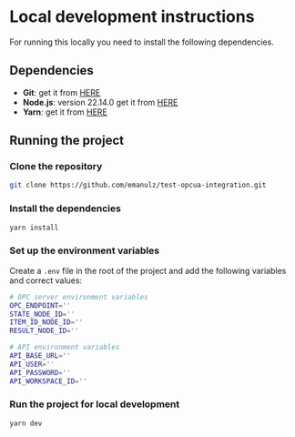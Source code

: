 # Local development instructions

For running this locally you need to install the following dependencies.

## Dependencies

- **Git**: get it from [HERE](https://git-scm.com/)
- **Node.js**: version 22.14.0 get it from [HERE](https://nodejs.org/es/download)
- **Yarn**: get it from [HERE](https://classic.yarnpkg.com/lang/en/docs/install/)

## Running the project

### Clone the repository

```bash
git clone https://github.com/emanulz/test-opcua-integration.git
```

### Install the dependencies

```bash
yarn install
```

### Set up the environment variables

Create a `.env` file in the root of the project and add the following variables and correct values:

```bash
# OPC server environment variables
OPC_ENDPOINT=''
STATE_NODE_ID=''
ITEM_ID_NODE_ID=''
RESULT_NODE_ID=''

# API environment variables
API_BASE_URL=''
API_USER=''
API_PASSWORD=''
API_WORKSPACE_ID=''
```

### Run the project for local development

```bash
yarn dev
```
